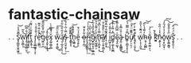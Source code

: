 # fantastic-chainsaw
. . S̡̡̳̼̝̮͍͖̭̅͊̂͛̍̕͟͝ẅ̛̖͈̼̪̖́̊͂̚͢i̸̧̨̦̳̣̻̤̬̇͋̿͆͘͟ͅf̛͕̱̼̞̟̞̀͗̓̀̾͘t̞̻͙͈̹̎̐̃̍͑̈͌͑͢ r̡̞̯̼̻̺̥̦̞̍͛͊̓̎̍̀ͅe̦̣̫̤̳̓̆̐͂͗̑͌̕͘̚͟ģ̫̤̯̣̋͆̓̄̏̆͂͌͟͟͢͠e̢͙̱̙̜̩̥̘̓̑̽͡͠x̡͚̜̳̦̻̌̈́̽͌͐̀ w̧̠̣̥̦͇͂̏̀̈̋̎͘͜͟͞ą̸̖̜̲̯͉̹̹̦̔͐͂͛̋̏͋̀͘͜͞s̵̨̨̫̤̥̫̟̦̒̿͑̅̇̊͐̏͟͞ t̝̳̥͓̠̃̎͋̐̕̚h̨͖̳͔͒͂͊͌̄͜͝ḛ̘̱̙̠̑́́̈́̄ o̶͔̞̩̪̍͂̓̽̆̆͟r̵̨̨̡̺̰͇̬̹̜͂̃́̀̒̔̉͟͠i̪̦̰̟̖̩͇̽͗̀̃̑̇̕͟͟g̴̞̰̲͕̠̥̰̗̤̪̑̿̓̏̎̔̃̀̚͞i̧̠̺̘͇͕̊̀͗͌͐̉̊́̅̕n̴̢̛̜̞̪̝̟͕̑̿̔͑̀͆̐͆͜͡a̸̤̲͎͕̬͔̳̠̖͊̈̈̀̎̂̌̇̐̕l͓̣̼̮͙̂̋̐̇̅̋̽͌͆̚͟ i̪͖̗̗̘͙͎͒̉͒̐̀͡͡d̳̬̜͚͕̭͚̪͆̽̿̉͑͐̊ę̖̭̣̺̘̏͗̿͆̋͐͌̊͘a̵̡̱̤͎̭̳̳̱̾͒̏̿̾͜͟ b̛̳̜̠̳͙͓̝͕̖̅͂̉̿̅́͛͠͠u̸̧̦͕̤̖̦͐͌͊̈̈́̄͘͝ṱ̡̢̛̠̰̩̙̈́̑͊̓̇͑͜ ẅ̙̹̟͎͈̱̈́͂͊́̓̋̊͘͢ḥ̴̬̹̞̺̻̓͌́̍̀̃͠͝o̴̡̧͍̰̰̣̗͉͂́͗̀́͞ k͔͙͍͙̣̀̉̀̇̏͋͝n̴͙͍̖̖̝̑̔̾͑̏͋ō̬͔̙̺̮̘̣̓͑̾̌́̎̓͡͠ẅ̢̨̳̭͇̘̋͐͛̄̂̌̂͘͝ş̛͈̟͈̠̑̄̈́̈́̋͡ͅ . .
